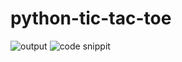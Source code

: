 # python-tic-tac-toe
![output](https://github.com/Sonny1314/python-tic-tac-toe/blob/master/Annotation%202020-05-07%20154229.png)
![code snippit](https://github.com/Sonny1314/python-tic-tac-toe/blob/master/Annotation%202020-05-07%20154308.png)
